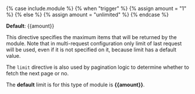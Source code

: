 {% case include.module %}
  {% when "trigger" %}
    {% assign amount = "1" %}
  {% else %}
    {% assign amount = "unlimited" %}
{% endcase %}

**Default**: {{amount}}

This directive specifies the maximum items that will be returned by the
module. Note that in multi-request configuration only limit of last
request will be used, even if it is not specified on it, because limit
has a default value.

The `limit` directive is also used by pagination logic to determine
whether to fetch the next page or no.

The **default** limit is for this type of module is **{{amount}}**.

